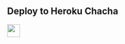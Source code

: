 ## Deploy to Heroku Chacha

<a href="https://dashboard.heroku.com/new?template=https://github.com/Mrinvisible77/Bekartxt">
     <img height="30px" src="https://img.shields.io/badge/Deploy%20To%20Heroku-blueviolet?style=for-the-badge&logo=heroku">
  </a>
